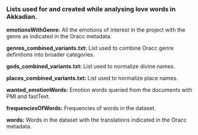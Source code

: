 ### Lists used for and created while analysing love words in Akkadian.

<b>emotionsWithGenre:</b> All the emotions of interest in the project with the genre as indicated in the Oracc metadata.

<b>genres_combined_variants.txt:</b> List used to combine Oracc genre definitions into broader categories.

<b>gods_combined_variants.txt:</b> List used to normalize divine names.

<b>places_combined_variants.txt:</b> List used to normalize place names.

<b>wanted_emotionWords:</b> Emotion words queried from the documents with PMI and fastText.

<b>frequenciesOfWords:</b> Frequencies of words in the dataset.

<b>words:</b> Words in the dataset with the translations indicated in the Oracc metadata.
